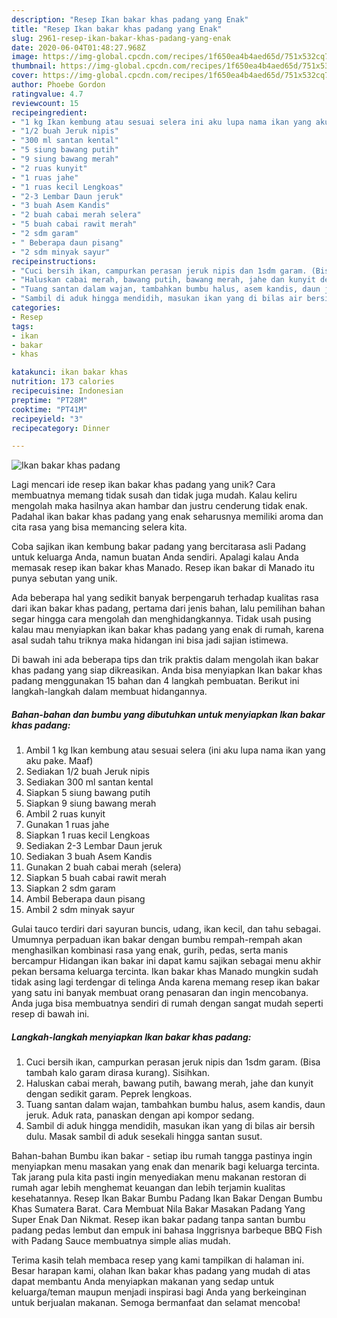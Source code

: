 ```yaml
---
description: "Resep Ikan bakar khas padang yang Enak"
title: "Resep Ikan bakar khas padang yang Enak"
slug: 2961-resep-ikan-bakar-khas-padang-yang-enak
date: 2020-06-04T01:48:27.968Z
image: https://img-global.cpcdn.com/recipes/1f650ea4b4aed65d/751x532cq70/ikan-bakar-khas-padang-foto-resep-utama.jpg
thumbnail: https://img-global.cpcdn.com/recipes/1f650ea4b4aed65d/751x532cq70/ikan-bakar-khas-padang-foto-resep-utama.jpg
cover: https://img-global.cpcdn.com/recipes/1f650ea4b4aed65d/751x532cq70/ikan-bakar-khas-padang-foto-resep-utama.jpg
author: Phoebe Gordon
ratingvalue: 4.7
reviewcount: 15
recipeingredient:
- "1 kg Ikan kembung atau sesuai selera ini aku lupa nama ikan yang aku pake Maaf"
- "1/2 buah Jeruk nipis"
- "300 ml santan kental"
- "5 siung bawang putih"
- "9 siung bawang merah"
- "2 ruas kunyit"
- "1 ruas jahe"
- "1 ruas kecil Lengkoas"
- "2-3 Lembar Daun jeruk"
- "3 buah Asem Kandis"
- "2 buah cabai merah selera"
- "5 buah cabai rawit merah"
- "2 sdm garam"
- " Beberapa daun pisang"
- "2 sdm minyak sayur"
recipeinstructions:
- "Cuci bersih ikan, campurkan perasan jeruk nipis dan 1sdm garam. (Bisa tambah kalo garam dirasa kurang). Sisihkan."
- "Haluskan cabai merah, bawang putih, bawang merah, jahe dan kunyit dengan sedikit garam. Peprek lengkoas."
- "Tuang santan dalam wajan, tambahkan bumbu halus, asem kandis, daun jeruk. Aduk rata, panaskan dengan api kompor sedang."
- "Sambil di aduk hingga mendidih, masukan ikan yang di bilas air bersih dulu. Masak sambil di aduk sesekali hingga santan susut."
categories:
- Resep
tags:
- ikan
- bakar
- khas

katakunci: ikan bakar khas 
nutrition: 173 calories
recipecuisine: Indonesian
preptime: "PT28M"
cooktime: "PT41M"
recipeyield: "3"
recipecategory: Dinner

---
```



![Ikan bakar khas padang](https://img-global.cpcdn.com/recipes/1f650ea4b4aed65d/751x532cq70/ikan-bakar-khas-padang-foto-resep-utama.jpg)

Lagi mencari ide resep ikan bakar khas padang yang unik? Cara membuatnya memang tidak susah dan tidak juga mudah. Kalau keliru mengolah maka hasilnya akan hambar dan justru cenderung tidak enak. Padahal ikan bakar khas padang yang enak seharusnya memiliki aroma dan cita rasa yang bisa memancing selera kita.

Coba sajikan ikan kembung bakar padang yang bercitarasa asli Padang untuk keluarga Anda, namun buatan Anda sendiri. Apalagi kalau Anda memasak resep ikan bakar khas Manado. Resep ikan bakar di Manado itu punya sebutan yang unik.

Ada beberapa hal yang sedikit banyak berpengaruh terhadap kualitas rasa dari ikan bakar khas padang, pertama dari jenis bahan, lalu pemilihan bahan segar hingga cara mengolah dan menghidangkannya. Tidak usah pusing kalau mau menyiapkan ikan bakar khas padang yang enak di rumah, karena asal sudah tahu triknya maka hidangan ini bisa jadi sajian istimewa.


Di bawah ini ada beberapa tips dan trik praktis dalam mengolah ikan bakar khas padang yang siap dikreasikan. Anda bisa menyiapkan Ikan bakar khas padang menggunakan 15 bahan dan 4 langkah pembuatan. Berikut ini langkah-langkah dalam membuat hidangannya.

<!--inarticleads1-->

##### Bahan-bahan dan bumbu yang dibutuhkan untuk menyiapkan Ikan bakar khas padang:

1. Ambil 1 kg Ikan kembung atau sesuai selera (ini aku lupa nama ikan yang aku pake. Maaf)
1. Sediakan 1/2 buah Jeruk nipis
1. Sediakan 300 ml santan kental
1. Siapkan 5 siung bawang putih
1. Siapkan 9 siung bawang merah
1. Ambil 2 ruas kunyit
1. Gunakan 1 ruas jahe
1. Siapkan 1 ruas kecil Lengkoas
1. Sediakan 2-3 Lembar Daun jeruk
1. Sediakan 3 buah Asem Kandis
1. Gunakan 2 buah cabai merah (selera)
1. Siapkan 5 buah cabai rawit merah
1. Siapkan 2 sdm garam
1. Ambil  Beberapa daun pisang
1. Ambil 2 sdm minyak sayur


Gulai tauco terdiri dari sayuran buncis, udang, ikan kecil, dan tahu sebagai. Umumnya perpaduan ikan bakar dengan bumbu rempah-rempah akan menghasilkan kombinasi rasa yang enak, gurih, pedas, serta manis bercampur Hidangan ikan bakar ini dapat kamu sajikan sebagai menu akhir pekan bersama keluarga tercinta. Ikan bakar khas Manado mungkin sudah tidak asing lagi terdengar di telinga Anda karena memang resep ikan bakar yang satu ini banyak membuat orang penasaran dan ingin mencobanya. Anda juga bisa membuatnya sendiri di rumah dengan sangat mudah seperti resep di bawah ini. 

<!--inarticleads2-->

##### Langkah-langkah menyiapkan Ikan bakar khas padang:

1. Cuci bersih ikan, campurkan perasan jeruk nipis dan 1sdm garam. (Bisa tambah kalo garam dirasa kurang). Sisihkan.
1. Haluskan cabai merah, bawang putih, bawang merah, jahe dan kunyit dengan sedikit garam. Peprek lengkoas.
1. Tuang santan dalam wajan, tambahkan bumbu halus, asem kandis, daun jeruk. Aduk rata, panaskan dengan api kompor sedang.
1. Sambil di aduk hingga mendidih, masukan ikan yang di bilas air bersih dulu. Masak sambil di aduk sesekali hingga santan susut.


Bahan-bahan Bumbu ikan bakar - setiap ibu rumah tangga pastinya ingin menyiapkan menu masakan yang enak dan menarik bagi keluarga tercinta. Tak jarang pula kita pasti ingin menyediakan menu makanan restoran di rumah agar lebih menghemat keuangan dan lebih terjamin kualitas kesehatannya. Resep Ikan Bakar Bumbu Padang Ikan Bakar Dengan Bumbu Khas Sumatera Barat. Cara Membuat Nila Bakar Masakan Padang Yang Super Enak Dan Nikmat. Resep ikan bakar padang tanpa santan bumbu padang pedas lembut dan empuk ini bahasa Inggrisnya barbeque BBQ Fish with Padang Sauce membuatnya simple alias mudah. 

Terima kasih telah membaca resep yang kami tampilkan di halaman ini. Besar harapan kami, olahan Ikan bakar khas padang yang mudah di atas dapat membantu Anda menyiapkan makanan yang sedap untuk keluarga/teman maupun menjadi inspirasi bagi Anda yang berkeinginan untuk berjualan makanan. Semoga bermanfaat dan selamat mencoba!
